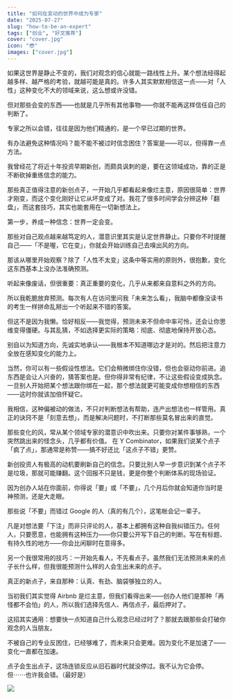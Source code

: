 ```yaml
---
title: "如何在变动的世界中成为专家"
date: "2025-07-27"
slug: "how-to-be-an-expert"
tags: ["创业", "好文推荐"]
cover: "cover.jpg"
icon: "😎"
images: ["cover.jpg"]
---
```

如果这世界是静止不变的，我们对观念的信心就能一路线性上升。某个想法经得起越多样、越严格的考验，就越可能是真的。许多人其实默默相信这一点——对「人性」这种变化不大的领域来说，这么想或许没错。



但对那些会变的东西——也就是几乎所有其他事物——你就不能再这样信任自己的判断了。



专家之所以会错，往往是因为他们精通的，是一个早已过期的世界。



有办法避免这种情况吗？能不能不被过时信念困住？答案是——可以，但得靠一点方法。



我曾经花了将近十年投资早期新创，而颇具讽刺的是，要在这领域成功，靠的正是不断砍掉重练信念的能力。



那些真正值得注意的新创点子，一开始几乎都看起来像烂主意，原因很简单：世界才刚变，而这个变化刚好让它从坏变成了对。我花了很多时间学会分辨这种「翻盘」，而这套技巧，其实也能套用在一切新想法上。



第一步，养成一种信念：世界一定会变。



那些对自己观点越来越笃定的人，潜意识里其实是认定世界静止。只要你不时提醒自己——「不是喔，它在变」，你就会开始训练自己去嗅出风的方向。



那该从哪里开始观察？除了「人性不太变」这条中等实用的原则外，很抱歉，变化这东西基本上没办法准确预测。



听起来像废话，但很重要：真正重要的变化，几乎从来都来自意料之外的方向。



所以我乾脆放弃预测。每次有人在访问里问我「未来怎么看」，我脑中都像没读书的考生一样拼命乱掰出一个听起来不错的答案。



但这不是因为我懒。恰好相反——我觉得，预测未来不但命中率可怜，还会让你思维变得僵硬。与其乱猜，不如选择更实际的策略：彻底、彻底地保持开放心态。



别自以为知道方向，先诚实地承认——我根本不知道哪边才是对的。然后把注意力全放在感知变化的能力上。



当然，你可以有一些假设性想法。它们会稍微绑住你没错，但也会驱动你前进。追东西是会让人兴奋的，猜答案也是。但你得非常有纪律，不让这些假设变成执念。
一旦别人开始把某个想法跟你绑在一起，那个想法就更可能变成你想相信的东西——这时你就该加倍怀疑它。



我相信，这种偏被动的做法，不只对判断想法有帮助，连产出想法也一样管用。真正的诀窍不是「刻意去想」，而是解决问题时，不打断那些莫名冒出来的直觉。



那些变化的风，常从某个领域专家的潜意识中吹出来。只要你对某件事够熟，一个突然跳出来的怪念头，几乎都有价值。
在 Y Combinator，如果我们说某个点子「疯了点」，那通常是称赞——搞不好还比「这点子不错」更赞。



新创投资人有极高的动机要刷新自己的信念。只要比别人早一步意识到某个点子不是垃圾，那就可能赚翻。这个回报不只是钱，更是你整个判断体系的现场验证。



因为创办人站在你面前，你得说「要」或「不要」，几个月后你就会知道你当时是神预测，还是大走眼。



那些说「不要」而错过 Google 的人（真的有几个），这笔帐会记一辈子。



凡是对想法要「下注」而非只评论的人，基本上都拥有这种自我纠错压力。任何人，只要愿意，也能拥有这种压力——你只要公开写下自己的判断。写在有标题、有持久性的地方——你会比闲聊时在意得多。



另一个我很常用的技巧：一开始先看人，不先看点子。虽然我们无法预测未来的点子长什么样，但我很能预测什么样的人会生出未来的点子。



真正的新点子，来自那种：认真、有劲、脑袋够独立的人。



当初我们其实觉得 Airbnb 是烂主意，但我们看得出来——创办人他们是那种「再怪都不会怕」的人，所以我们选择先信人、再信点子，最后押对了。



这招其实通用：想要快一点知道自己什么观念已经过时了？那就去跟那些会打破你观念的人当朋友。



不被自己的专业反困住，已经够难了，而未来只会更难。因为变化不是加速了——变化一直都在加速。



点子会生出点子，这场连锁反应从旧石器时代就没停过。我不认为它会停。
但⋯⋯也许我会错。（最好是）




![](https://prod-files-secure.s3.us-west-2.amazonaws.com/112d0858-5090-4d34-a606-b75eb8d65fd2/46476355-9cf3-4e99-9b7a-3531bc426380/1000202064.png?X-Amz-Algorithm=AWS4-HMAC-SHA256&X-Amz-Content-Sha256=UNSIGNED-PAYLOAD&X-Amz-Credential=ASIAZI2LB466YYJLA5SR%2F20250901%2Fus-west-2%2Fs3%2Faws4_request&X-Amz-Date=20250901T201329Z&X-Amz-Expires=3600&X-Amz-Security-Token=IQoJb3JpZ2luX2VjELP%2F%2F%2F%2F%2F%2F%2F%2F%2F%2FwEaCXVzLXdlc3QtMiJGMEQCIFL4fObRhjcabeX%2B5pauYT7psL807zJ8bporHhRgN0JmAiAkgn5qGT%2BGi7Ci4aX4B8LDXYXKPDuQ2UN8xYhXsEELiSr%2FAwgcEAAaDDYzNzQyMzE4MzgwNSIMRvayPJwl37D238jHKtwDLeYZxHqZci5HGEtyynDNkj%2B133yNLbnFKkJ7SHMbcUaRGT6UnYaLHEIkRK7z8ZPLWMSURl12JEQPM9xTYqutoDh2XM8oFf0yqi9mz1GuLZSaAxgQ3UOwOm6TqhFmYoSL%2BqUj4rTB5%2BYz0qnF8qxIzNGsAoZXjDn48%2BHDU%2FnLKDLlRo0freFBLLESJrBm3pLx%2Bo1NI3NOCyEhRw90xIuQaxYJkFvbPjjyFvkfK0TYeE7Si8u30Y19YMDQ3qfC5s%2BA51PqXBA1AHQhltJfTZotiyFrcvgshhYLTVbj3kp2u9O8rlezMaiDWvOruP%2BQZww02I2vHCGzKX8%2BoEWDQMUUjKdapPvneCDVjQbaxrid0KX%2FDjYZ6ryMukTnbST1e6%2B46J9GPrbUHxbZMtXthwymSbVNgg8F%2BhAL5N6F4Gun5VnZ5JUm85TtXtBxY41uDP4WJVjy04i5aztKjW9%2FaTSX9AwO%2BetObDRtcy%2FkWnXSfR%2Bksu%2B%2BUZp65NghzQmoja9d%2FHQJEyeMc%2B%2FgVWGj52%2F4ZvIXYWmOcBNvqFniM8ejQO60dA8xwoXshLNB%2F4pMwB9QGSWp1%2BgUPv8oRywzOgk59ytKoTrvHaokegd%2BFQqnjzg65QpyzEqyTuUMTewwrd%2FXxQY6pgGxtvin1kwyzGdBoTY3yrky%2BDTaXtN3iZMcEKU2cRG54AR09%2FPNNZ4fZwRs30Dfj9Lx2q5cdEMRDcEVSdOVQWe54zpAFgOSkSDFObGilIDZZ%2BmSX7BbLTIzwG69N0b%2Fw523T5vFKLpZNeHQ3%2BznhdIw3nyTax3CCMy4beyjsOs2BzPEfJCn1YMZf5CKnl%2FSUl8jyxs37FK9MJkdm5wtB4gs4uTT5MlH&X-Amz-Signature=5a8f2b7278e466ab5dddee6977460738498506646f39f517b1942385a676b33e&X-Amz-SignedHeaders=host&x-amz-checksum-mode=ENABLED&x-id=GetObject)

